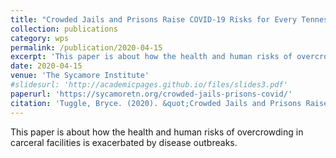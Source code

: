 ```yaml
---
title: "Crowded Jails and Prisons Raise COVID-19 Risks for Every Tennessean"
collection: publications
category: wps
permalink: /publication/2020-04-15
excerpt: 'This paper is about how the health and human risks of overcrowding in carceral facilities is exacerbated by disease outbreaks.'
date: 2020-04-15
venue: 'The Sycamore Institute'
#slidesurl: 'http://academicpages.github.io/files/slides3.pdf'
paperurl: 'https://sycamoretn.org/crowded-jails-prisons-covid/'
citation: 'Tuggle, Bryce. (2020). &quot;Crowded Jails and Prisons Raise COVID-19 Risks for Every Tennessean.&quot; <i>The Sycamore Institute</i>.'
---
```


This paper is about how the health and human risks of overcrowding in carceral facilities is exacerbated by disease outbreaks.
